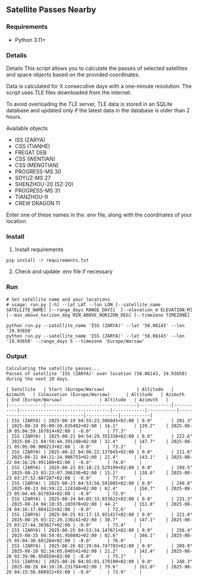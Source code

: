 ## Satellite Passes Nearby

### Requirements
- Python 3.11+

### Details
Details
This script allows you to calculate the passes of selected satellites and space objects based on the provided coordinates.  
  
Data is calculated for X consecutive days with a one-minute resolution. The script uses TLE files downloaded from the internet.  
  
To avoid overloading the TLE server, TLE data is stored in an SQLite database and updated only if the latest data in the database is older than 2 hours.  

Available objects  
- ISS (ZARYA)  
- CSS (TIANHE)  
- FREGAT DEB  
- CSS (WENTIAN)  
- CSS (MENGTIAN)  
- PROGRESS-MS 30  
- SOYUZ-MS 27  
- SHENZHOU-20 (SZ-20)  
- PROGRESS-MS 31  
- TIANZHOU-9  
- CREW DRAGON 11  

Enter one of these names in the .env file, along with the coordinates of your location.  

### Install
1. Install requirements
```shell
pip install -r requirements.txt
```
2. Check and update .env file if necessary

### Run
```shell
# Set satellite name and your locations
# usage: run.py [-h] --lat LAT --lon LON [--satellite_name SATELLITE_NAME] [--range_days RANGE_DAYS]  [--elevation_m ELEVATION_M] [--min_above_horizon_deg MIN_ABOVE_HORIZON_DEG] [--timezone TIMEZONE]

python run.py --satellite_name 'ISS (ZARYA)' --lat '50.06143' --lon '19.93658'
python run.py --satellite_name 'ISS (ZARYA)' --lat '50.06143' --lon '19.93658' --range_days 5 --timezone 'Europe/Warsaw'
```

### Output
```shell
Calculating the satellite passes...
Passes of satellite 'ISS (ZARYA)' over location (50.06143, 19.93658) during the next 10 days.

| Satellite   | Start (Europe/Warsaw)            | Altitude   | Azimuth   | Culmination (Europe/Warsaw)      | Altitude   | Azimuth   | End (Europe/Warsaw)              | Altitude   | Azimuth   |
|-------------|----------------------------------|------------|-----------|----------------------------------|------------|-----------|----------------------------------|------------|-----------|
| ISS (ZARYA) | 2025-08-19 04:55:23.506845+02:00 | 0.0°       | 201.3°    | 2025-08-19 05:00:10.635402+02:00 | 16.1°      | 139.2°    | 2025-08-19 05:04:59.167814+02:00 | -0.0°      | 77.3°     |
| ISS (ZARYA) | 2025-08-21 04:54:29.355338+02:00 | 0.0°       | 222.6°    | 2025-08-21 04:59:44.391248+02:00 | 32.4°      | 147.7°    | 2025-08-21 05:05:00.900213+02:00 | -0.0°      | 73.2°     |
| ISS (ZARYA) | 2025-08-22 04:06:22.137645+02:00 | 0.0°       | 211.6°    | 2025-08-22 04:11:24.906753+02:00 | 22.4°      | 143.1°    | 2025-08-22 04:16:29.491100+02:00 | -0.0°      | 74.8°     |
| ISS (ZARYA) | 2025-08-23 03:18:23.529199+02:00 | 0.0°       | 199.5°    | 2025-08-23 03:23:07.306336+02:00 | 15.2°      | 138.6°    | 2025-08-23 03:27:52.687287+02:00 | -0.0°      | 77.8°     |
| ISS (ZARYA) | 2025-08-23 04:53:56.591605+02:00 | 0.0°       | 240.8°    | 2025-08-23 04:59:22.124340+02:00 | 62.4°      | 156.7°    | 2025-08-23 05:04:49.017034+02:00 | -0.0°      | 72.9°     |
| ISS (ZARYA) | 2025-08-24 04:05:33.833622+02:00 | 0.0°       | 231.3°    | 2025-08-24 04:10:55.103978+02:00 | 44.2°      | 151.8°    | 2025-08-24 04:16:17.884122+02:00 | -0.0°      | 72.6°     |
| ISS (ZARYA) | 2025-08-25 03:17:15.931417+02:00 | 0.0°       | 221.0°    | 2025-08-25 03:22:29.130241+02:00 | 30.7°      | 147.1°    | 2025-08-25 03:27:44.303627+02:00 | -0.0°      | 73.4°     |
| ISS (ZARYA) | 2025-08-25 04:53:34.147671+02:00 | 0.0°       | 256.4°    | 2025-08-25 04:59:01.950802+02:00 | 82.6°      | 346.1°    | 2025-08-25 05:04:30.691284+02:00 | -0.0°      | 76.0°     |
| ISS (ZARYA) | 2025-08-26 02:29:04.747783+02:00 | 0.0°       | 209.8°    | 2025-08-26 02:34:05.040541+02:00 | 21.2°      | 142.4°    | 2025-08-26 02:39:06.958558+02:00 | -0.0°      | 75.2°     |
| ISS (ZARYA) | 2025-08-26 04:05:01.170190+02:00 | 0.0°       | 248.3°    | 2025-08-26 04:10:28.231784+02:00 | 79.6°      | 161.0°    | 2025-08-26 04:15:56.608921+02:00 | -0.0°      | 73.9°     |

```
